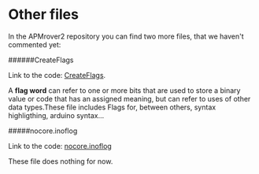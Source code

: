 
# Other files

In the APMrover2 repository you can find two more files, that we haven't commented yet:

######CreateFlags

Link to the code: [CreateFlags](https://github.com/BeaglePilot/ardupilot/blob/master/APMrover2/createTags).

A **flag word** can refer to one or more bits that are used to store a binary value or code that has an assigned meaning, but can refer to uses of other data types.These file includes Flags for, between others,  syntax highligthing, arduino syntax...

#####nocore.inoflog

Link to the code: [nocore.inoflog](https://github.com/BeaglePilot/ardupilot/blob/master/APMrover2/nocore.inoflag)

These file does nothing for now.
